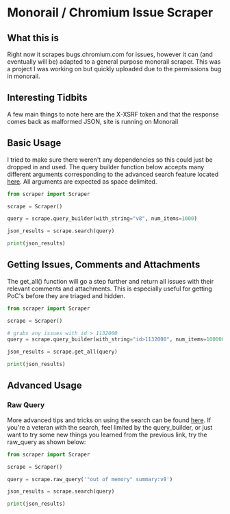 # Monorail / Chromium Issue Scraper

## What this is

Right now it scrapes bugs.chromium.com for issues, however it can (and  eventually will be) adapted to a general purpose monorail scraper. This was a project I was working on but quickly uploaded due to the permissions bug in monorail.

## Interesting Tidbits

A few main things to note here are the X-XSRF token and that the response comes back as malformed JSON, site is running on Monorail

## Basic Usage

I tried to make sure there weren't any dependencies so this could just be dropped in and used. The query builder function below accepts many different arguments corresponding to the advanced search feature located [here](https://bugs.chromium.org/p/chromium/issues/advsearch). All arguments are expected as space delimited.

```python
from scraper import Scraper

scrape = Scraper()

query = scrape.query_builder(with_string="v8", num_items=1000)

json_results = scrape.search(query)

print(json_results)
```

## Getting Issues, Comments and Attachments

The get_all() function will go a step further and return all issues with their relevant comments and attachments. This is especially useful for getting PoC's before they are triaged and hidden.

```python
from scraper import Scraper

scrape = Scraper()

# grabs any issues with id > 1132000
query = scrape.query_builder(with_string="id>1132000", num_items=100000)

json_results = scrape.get_all(query)

print(json_results)
```

## Advanced Usage

### Raw Query

More advanced tips and tricks on using the search can be found [here](https://bugs.chromium.org/p/chromium/issues/searchtips). If you're a veteran with the search, feel limited by the query_builder, or just want to try some new things you learned from the previous link, try the raw_query as shown below:

```python
from scraper import Scraper

scrape = Scraper()

query = scrape.raw_query('"out of memory" summary:v8')

json_results = scrape.search(query)

print(json_results)
```

